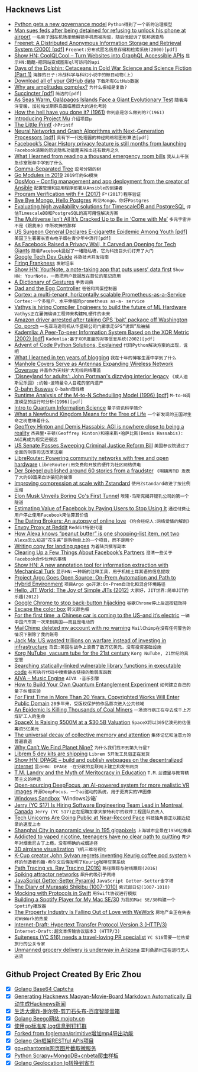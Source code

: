 ## Hacknews List


- [Python gets a new governance model](https://lwn.net/SubscriberLink/775105/5db16cfe82e78dc3/)  `Python得到了一个新的治理模型`
- [Man sues feds after being detained for refusing to unlock his phone at airport](https://arstechnica.com/tech-policy/2018/12/man-sues-feds-after-being-detained-for-refusing-to-unlock-his-phone-at-airport/)  `一名男子因在机场拒绝解锁手机而被拘留，随后他起诉了联邦调查局`
- [Freenet: A Distributed Anonymous Information Storage and Retrieval System (2000) [pdf]](http://snap.stanford.edu/class/cs224w-readings/clarke00freenet.pdf)  `Freenet:分布式匿名信息存储和检索系统(2000)[pdf]`
- [Show HN: CoolQLCool – Turn Websites into GraphQL Accessible APIs](https://coolql.cool)  `显示HN:酷酷-把网站变成图形ql可访问的api`
- [Days of the Dolphin: Cetaceans in Cold War Science and Science Fiction (Part 1)](https://wearethemutants.com/2018/07/03/days-of-the-dolphin-cetaceans-in-cold-war-science-and-science-fiction-part-one/)  `海豚的日子:冷战科学与科幻小说中的鲸目动物(上)`
- [Download all of your GitHub data](https://blog.github.com/2018-12-19-download-your-data/)  `下载所有GitHub数据`
- [Why are amplitudes complex?](https://www.scottaaronson.com/blog/?p=4021)  `为什么振幅是复数?`
- [Succincter [pdf]](http://people.csail.mit.edu/mip/papers/succinct/succinct.pdf)  `简洁的[pdf]`
- [As Seas Warm, Galápagos Islands Face a Giant Evolutionary Test](https://www.nytimes.com/interactive/2018/12/18/climate/galapagos-islands-ocean-warming.html)  `随着海洋变暖，加拉帕戈斯群岛面临着巨大的进化考验`
- [How the hell have you done it? (1961)](http://www.lettersofnote.com/2018/12/how-hell-have-you-done-it.html)  `你到底是怎么做到的?(1961)`
- [Introducing Project Mu](https://blogs.windows.com/buildingapps/2018/12/19/%e2%80%afintroducing-project-mu/)  `介绍项目μ`
- [The Little Printf](https://ferd.ca/the-little-printf.html)  `小Printf`
- [Neural Networks and Graph Algorithms with Next-Generation Processors [pdf]](https://www.osti.gov/servlets/purl/1468104)  `具有下一代处理器的神经网络和图形算法[pdf]`
- [Facebook’s Clear History privacy feature is still months from launching](https://www.recode.net/2018/12/17/18140062/facebook-clear-history-update-privacy-targeting-data-collection)  `Facebook清晰的历史隐私功能距离推出还有数月之久`
- [What I learned from reading a thousand emergency room bills](https://www.vox.com/health-care/2018/12/18/18134825/emergency-room-bills-health-care-costs-america)  `我从上千张急诊室账单中学到了什么`
- [Comma-Separated Tree](https://observablehq.com/@mbostock/comma-separated-tree)  `逗号分隔的树`
- [Go Modules in 2019](https://blog.golang.org/modules2019)  `2019年的Go模块`
- [OpsMop – Config management and app deployment from the creator of Ansible](https://github.com/opsmop/opsmop)  `配置管理和应用程序部署从Ansible的创建者`
- [Program Verification with F* (2017)](http://prosecco.gforge.inria.fr/personal/hritcu/teaching/mpri-jan2017/)  `F*(2017)程序验证`
- [Bye Bye Mongo, Hello Postgres](https://www.theguardian.com/info/2018/nov/30/bye-bye-mongo-hello-postgres)  `再见Mongo，你好Postgres`
- [Evaluating high availability solutions for TimescaleDB and PostgreSQL](https://blog.timescale.com/high-availability-timescaledb-postgresql-patroni-a4572264a831)  `评估TimescaleDB和PostgreSQL的高可用性解决方案`
- [The Multiverse Isn’t All It’s Cracked Up to Be in ‘Come with Me’](https://www.nytimes.com/2018/12/17/books/review-come-with-me-helen-schulman.html)  `多元宇宙并不是《跟我来》中所吹捧的那样`
- [US Surgeon General Declares E-cigarette Epidemic Among Youth [pdf]](https://e-cigarettes.surgeongeneral.gov/documents/surgeon-generals-advisory-on-e-cigarette-use-among-youth-2018.pdf)  `美国卫生署署长宣布电子烟在青少年中流行[pdf]`
- [As Facebook Raised a Privacy Wall, It Carved an Opening for Tech Giants](https://www.nytimes.com/2018/12/18/technology/facebook-privacy.html)  `随着Facebook竖起了一堵隐私墙，它为科技巨头们打开了大门`
- [Google Tech Dev Guide](https://techdevguide.withgoogle.com/)  `谷歌技术开发指南`
- [Firing Frankness](https://mondaynote.com/50-years-in-tech-part-13-firing-frankness-3d17e207d1cf)  `发射坦率`
- [Show HN: YourNote, a note-taking app that puts users’ data first](https://yournote.app)  `Show HN: YourNote，一款把用户数据放在首位的笔记应用`
- [A Dictionary of Gestures](https://spectator.us/minefield-gestures/)  `手势词典`
- [Dad and the Egg Controller](https://www.pentadact.com/2018-12-18-dad-and-the-egg-controller/)  `爸爸和鸡蛋控制器`
- [Cortex: a multi-tenant, horizontally scalable Prometheus-as-a-Service](https://www.cncf.io/blog/2018/12/18/cortex-a-multi-tenant-horizontally-scalable-prometheus-as-a-service/)  `Cortex:一个多租户、水平伸缩的prometheus as-a- service`
- [Vathys is hiring Compiler Engineers to build the future of ML Hardware](item?id=18713034)  `Vathys正在雇佣编译工程师来构建ML硬件的未来`
- [Amazon driver arrested after taking GPS &#39;bait&#39; package off Washington Co. porch](https://kcby.com/news/local/amazon-delivery-driver-admits-to-taking-gps-bait-package-off-porch-in-washington-county)  `一名亚马逊司机从华盛顿公司门廊拿走GPS“诱饵”后被捕`
- [Kademlia: A Peer-To-peer Information System Based on the XOR Metric (2002) [pdf]](https://pdos.csail.mit.edu/~petar/papers/maymounkov-kademlia-lncs.pdf)  `Kademlia:基于XOR度量的对等信息系统(2002)[pdf]`
- [Advent of Code Python Solutions, Explained](https://www.michaelfogleman.com/aoc18/)  `代码Python解决方案的出现，说明`
- [What I learned in ten years of blogging](https://ferrucc.io/posts/starting-a-blog/)  `我在十年的博客生涯中学到了什么`
- [Manhole Covers Serve as Antennas Expanding Wireless Network Coverage](https://spectrum.ieee.org/tech-talk/telecom/wireless/manhole-covers-serve-as-antennas-expanding-network-coverage)  `井盖作为天线扩大无线网络覆盖`
- [&#39;Disneyland for adults&#39;: John Portman&#39;s dizzying interior legacy](https://www.theguardian.com/cities/2018/oct/22/disneyland-for-adults-john-portman-dizzying-interior-legacy)  `《成人迪斯尼乐园》:约翰·波特曼令人目眩的室内遗产`
- [O-bahn Busway](https://en.wikipedia.org/wiki/O-Bahn_Busway)  `O-bahn母线槽`
- [Runtime Analysis of the M-to-N Schedulling Model (1996) [pdf]](http://citeseerx.ist.psu.edu/viewdoc/download?doi=10.1.1.50.4682&amp;rep=rep1&amp;type=pdf)  `M-to-N调度模型的运行时分析(1996)[pdf]`
- [Intro to Quantum Information Science](https://www.scottaaronson.com/blog/?p=3943)  `量子资讯科学简介`
- [What a Newfound Kingdom Means for the Tree of Life](https://www.quantamagazine.org/what-a-newfound-kingdom-means-for-the-tree-of-life-20181211/)  `一个新发现的王国对生命之树意味着什么`
- [Geoffrey Hinton and Demis Hassabis: AGI is nowhere close to being a reality](https://venturebeat.com/2018/12/17/geoffrey-hinton-and-demis-hassabis-agi-is-nowhere-close-to-being-a-reality/)  `杰弗里•辛顿(Geoffrey Hinton)和德米斯•哈萨比斯(Demis Hassabis): AGI离成为现实还很远`
- [US Senate Passes Sweeping Criminal Justice Reform Bill](https://www.bbc.com/news/world-us-canada-46613564)  `美国参议院通过了全面的刑事司法改革法案`
- [LibreRouter: Powering community networks with free and open hardware](https://blog.apnic.net/2018/12/18/librerouter-powering-community-networks-with-free-and-open-hardware/)  `LibreRouter:用免费和开放的硬件为社区网络供电`
- [Der Spiegel published around 60 stories from a fraudster](http://www.spiegel.de/international/the-relotius-case-answers-to-the-most-important-questions-a-1244653.html)  `《明镜周刊》发表了大约60篇来自诈骗犯的故事`
- [Improving compression at scale with Zstandard](https://code.fb.com/core-data/zstandard/)  `使用Zstandard改进了按比例压缩`
- [Elon Musk Unveils Boring Co&#39;s First Tunnel](https://www.latimes.com/local/lanow/la-me-ln-elon-musk-tunnel-20181218-story.html)  `埃隆·马斯克揭开镗孔公司的第一个隧道`
- [Estimating Value of Facebook by Paying Users to Stop Using It](https://journals.plos.org/plosone/article?id=10.1371/journal.pone.0207101)  `通过付费让用户停止使用Facebook来估算其价值`
- [The Dating Brokers: An autopsy of online love](https://datadating.tacticaltech.org/viz)  `《约会经纪人:网络爱情的解剖》`
- [Envoy Proxy at Reddit](https://redditblog.com/2018/12/18/envoy-proxy-at-reddit/)  `Reddit特使代理`
- [How Alexa knows “peanut butter” is one shopping-list item, not two](https://developer.amazon.com/blogs/alexa/post/36ca7d4c-cd98-40a9-a9c5-0cde2ab922ab/how-alexa-knows-that-peanut-butter-is-one-shopping-list-item-not-two)  `Alexa怎么知道“花生酱”是购物单上的一个项目，而不是两个`
- [Writing copy for landing pages](https://stripe.com/atlas/guides/landing-page-copy)  `为着陆页撰写副本`
- [Clearing Up a Few Things About Facebook’s Partners](https://newsroom.fb.com/news/2018/12/facebooks-partners/)  `澄清一些关于Facebook合作伙伴的事情`
- [Show HN: A new annotation tool for information extraction with Mechanical Turk](https://github.com/varal7/ieturk)  `显示HN:一种新的注释工具，用于机械土耳其语的信息提取`
- [Project Argo Goes Open Source: On-Prem Automation and Path to Hybrid Environment](https://tech.wayfair.com/2018/12/project-argo-open-source-on-prem-automation/)  `项目Argo go开源:On-Prem自动化和混合环境路径`
- [Hello, JIT World: The Joy of Simple JITs (2012)](http://blog.reverberate.org/2012/12/hello-jit-world-joy-of-simple-jits.html)  `大家好，JIT世界:简单JIT的乐趣(2012)`
- [Google Chrome to stop back-button hijacking](https://chromium-review.googlesource.com/c/chromium/src/&#43;/1344199)  `谷歌Chrome停止后退按钮劫持`
- [Escape the color box](http://haralampi.com/2018-12/escape-the-color-box/)  `转义颜色框`
- [For the first time, a Chinese car is coming to the US–and it’s electric](https://qz.com/1500303/chinas-qiantu-will-be-first-chinese-electric-carmaker-to-challenge-tesla-in-the-us/)  `一辆中国汽车第一次来到美国——而且是电动的`
- [MailChimp deleted my account with no warning](https://blog.rongarret.info/2018/12/mailchimp-deleted-my-account-with-no.html)  `MailChimp在没有任何警告的情况下删除了我的账号`
- [Jack Ma: US wasted trillions on warfare instead of investing in infrastructure](https://www.cnbc.com/2017/01/18/chinese-billionaire-jack-ma-says-the-us-wasted-trillions-on-warfare-instead-of-investing-in-infrastructure.html)  `马云:美国在战争上浪费了数万亿美元，没有投资基础设施`
- [Korg NuTube, vacuum tube for the 21st century](https://korgnutube.com/en/)  `Korg NuTube, 21世纪的真空管`
- [Searching statically-linked vulnerable library functions in executable code](https://googleprojectzero.blogspot.com/2018/12/searching-statically-linked-vulnerable.html)  `在可执行代码中搜索静态链接的脆弱库函数`
- [AIVA – Music Engine](https://www.aiva.ai/engine)  `AIVA -音乐引擎`
- [How to Build Your Own Quantum Entanglement Experiment](https://blogs.scientificamerican.com/critical-opalescence/how-to-build-your-own-quantum-entanglement-experiment-part-1-of-2/)  `如何建立自己的量子纠缠实验`
- [For First Time in More Than 20 Years, Copyrighted Works Will Enter Public Domain](https://www.smithsonianmag.com/arts-culture/first-time-20-years-copyrighted-works-enter-public-domain-180971016/?preview)  `20多年来，受版权保护的作品首次进入公共领域`
- [An Epidemic Is Killing Thousands of Coal Miners](https://www.npr.org/2018/12/18/675253856/an-epidemic-is-killing-thousands-of-coal-miners-regulators-could-have-stopped-it)  `一场流行病正在夺去成千上万煤矿工人的生命`
- [SpaceX Is Raising $500M at a $30.5B Valuation](https://www.wsj.com/articles/elon-musks-spacex-is-raising-500-million-in-funding-11545142054)  `SpaceX将以305亿澳元的估值筹资5亿美元`
- [The universal decay of collective memory and attention](https://www.nature.com/articles/s41562-018-0474-5)  `集体记忆和注意力的普遍衰退`
- [Why Can’t We Find Planet Nine?](https://www.quantamagazine.org/why-cant-we-find-planet-nine-20180703/)  `为什么我们找不到第九行星?`
- [Librem 5 dev kits are shipping](https://puri.sm/posts/2018-devkits-are-shipping/)  `Librem 5开发工具包正在发货`
- [Show HN: DPAGE – build and publish webpages on the decentralized internet](https://dpage.io/)  `显示HN: DPAGE -在分散的互联网上建立和发布网页`
- [T.M. Landry and the Myth of Meritocracy in Education](https://www.theatlantic.com/education/archive/2018/12/tm-landry-and-myth-meritocracy-education/578149/)  `T.M.兰德里与教育精英主义的神话`
- [Open-sourcing DeepFocus, an AI-powered system for more realistic VR images](https://code.fb.com/virtual-reality/deepfocus/)  `开源DeepFocus，一个ai驱动的系统，用于更真实的VR图像`
- [Windows Sandbox](https://techcommunity.microsoft.com/t5/Windows-Kernel-Internals/Windows-Sandbox/ba-p/301849?ranMID=43674&amp;ranEAID=je6NUbpObpQ&amp;ranSiteID=je6NUbpObpQ-_UZUOlZ2ZyTOTejYypcnAQ&amp;epi=je6NUbpObpQ-_UZUOlZ2ZyTOTejYypcnAQ&amp;irgwc=1&amp;OCID=AID681541_aff_7795_1243925&amp;tduid=(ir__i0avhykzmgkfrw2i0ckzh9lp2u2xhyajo2v1pvjr00)(7795)(1243925)(je6NUbpObpQ-_UZUOlZ2ZyTOTejYypcnAQ)()&amp;irclickid=_i0avhykzmgkfrw2i0ckzh9lp2u2xhyajo2v1pvjr00)  `Windows沙箱`
- [Jerry (YC S17) Is Hiring Software Engineering Team Lead in Montreal, Canada](https://www.workable.com/j/2E9D6C83DD)  `Jerry (YC S17)正在招聘加拿大蒙特利尔的软件工程团队负责人`
- [Tech Unicorns Are Going Public at Near-Record Pace](https://www.wsj.com/articles/tech-unicorns-are-going-public-at-near-record-pace-11545138000)  `科技独角兽正以接近纪录的速度上市`
- [Shanghai City in panoramic view in 195 gigapixels](http://sh-meet.bigpixel.cn/)  `上海城市全景在1950亿像素`
- [Addicted to vaped nicotine, teenagers have no clear path to quitting](https://www.nytimes.com/2018/12/18/health/vaping-nicotine-teenagers.html)  `青少年对烟熏尼古丁上瘾，没有明确的戒烟途径`
- [3D airplane visualization](https://mdbootstrap.com/snippets/jquery/ascensus/212648)  `飞机三维可视化`
- [K-Cup creator John Sylvan regrets inventing Keurig coffee pod system](https://www.cbc.ca/news/business/k-cup-creator-john-sylvan-regrets-inventing-keurig-coffee-pod-system-1.2982660)  `k杯的创造者约翰·希尔文后悔发明了Keurig咖啡豆荚系统`
- [Path Tracing vs. Ray Tracing (2016)](https://www.dusterwald.com/2016/07/path-tracing-vs-ray-tracing/)  `路径跟踪与射线跟踪(2016)`
- [Spiking attractor networks](http://jackterwilliger.com/attractor-networks/)  `飙升的吸引子网络`
- [JavaScript Getter-Setter Pyramid](https://staltz.com/javascript-getter-setter-pyramid.html)  `JavaScript Getter-Setter金字塔`
- [The Diary of Murasaki Shikibu (1007-1010)](http://digital.library.upenn.edu/women/omori/court/murasaki.html)  `紫式部日记(1007-1010)`
- [Mocking with Protocols in Swift](https://www.bignerdranch.com/blog/mocking-with-protocols-in-swift/)  `用Swift协议进行模拟`
- [Building a Spotify Player for My Mac SE/30](https://68kmla.org/forums/index.php?/topic/55998-building-a-spotify-player-for-my-mac-se30/)  `为我的Mac SE/30构建一个Spotify播放器`
- [The Property Industry Is Falling Out of Love with WeWork](https://www.bloomberg.com/news/articles/2018-12-19/wework-keeps-pushing-now-landlords-rivals-are-pushing-back)  `房地产业正在失去对WeWork的热爱`
- [Internet-Draft: Hypertext Transfer Protocol Version 3 (HTTP/3)](https://tools.ietf.org/html/draft-ietf-quic-http-17)  `Internet-Draft:超文本传输协议版本3 (HTTP/3)`
- [Suiteness (YC S16) needs a travel-loving PR specialist](https://suiteness.workable.com/j/4A8744133D)  `YC S16需要一位热爱旅行的公关专家`
- [Unmanned grocery delivery is underway in Arizona](https://www.detroitnews.com/story/business/autos/mobility/2018/12/18/unmanned-grocery-delivery-underway-arizona/38762315/)  `亚利桑那州正在进行无人送货`

## Github Project Created By Eric Zhou

- [x] [Golang Base64 Captcha](https://github.com/mojocn/base64Captcha)
- [x] [Generating Hacknews Maoyan-Movie-Board Markdown Automatically 自动生成Hacknews新闻](https://github.com/dejavuzhou/md-genie)
- [x] [生活大爆炸-谢尔顿-剪刀石头布-百度智能音箱](https://github.com/mojocn/dueros-bang-game)
- [x] [Golang Beego网站 mojotv.cn](https://github.com/mojocn/www.mojotv.cn)
- [x] [使用go标准库,log信息到钉钉群](https://github.com/mojocn/dooger)
- [x] [Forked from fogleman/primitive增加mp4导出功能](https://github.com/mojocn/primitive)
- [x] [Golang Gin框架RESTful APIs项目](https://github.com/JJJJJJJerk/ezier-golang-web-api-framework)
- [x] [go+phantomjs网页图片截取微服务](https://github.com/mojocn/screen_shot)
- [x] [Python Scrapy+MongoDB+cnbeta爬虫样板](https://github.com/mojocn/scrapy_mongodb_boilerplate_cnbeta)
- [x] [Golang Geolocation Ip转换到省市](https://github.com/mojocn/ip2location)